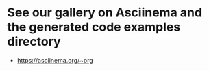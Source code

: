 

# See our gallery on Asciinema and the generated code examples directory


- https://asciinema.org/~org

